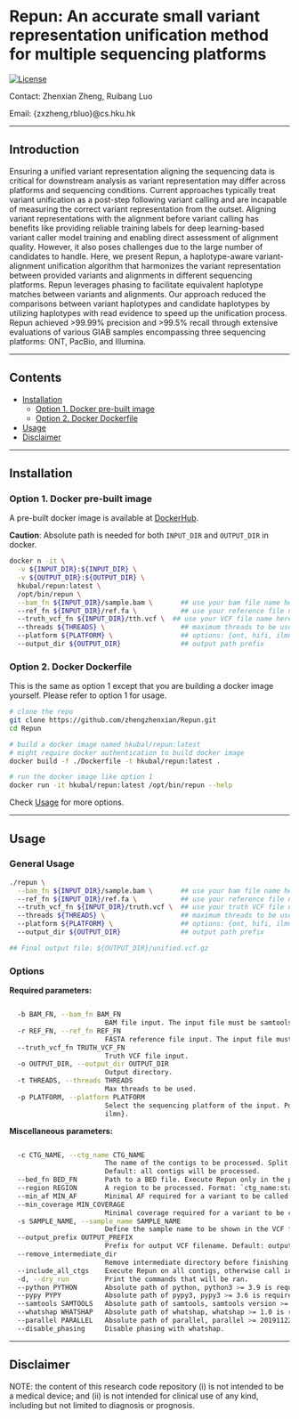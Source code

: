 # Repun: An accurate small variant representation unification method for multiple sequencing platforms


[![License](https://img.shields.io/badge/License-BSD%203--Clause-blue.svg)](https://opensource.org/licenses/BSD-3-Clause)

Contact: Zhenxian Zheng, Ruibang Luo  

Email: {zxzheng,rbluo}@cs.hku.hk  

---

## Introduction

Ensuring a unified variant representation aligning the sequencing data is critical for downstream analysis as variant representation may differ across platforms and sequencing conditions. Current approaches typically treat variant unification as a post-step following variant calling and are incapable of measuring the correct variant representation from the outset. Aligning variant representations with the alignment before variant calling has benefits like providing reliable training labels for deep learning-based variant caller model training and enabling direct assessment of alignment quality. However, it also poses challenges due to the large number of candidates to handle. Here, we present Repun, a haplotype-aware variant-alignment unification algorithm that harmonizes the variant representation between provided variants and alignments in different sequencing platforms. Repun leverages phasing to facilitate equivalent haplotype matches between variants and alignments. Our approach reduced the comparisons between variant haplotypes and candidate haplotypes by utilizing haplotypes with read evidence to speed up the unification process. Repun achieved >99.99% precision and >99.5% recall through extensive evaluations of various GIAB samples encompassing three sequencing platforms: ONT, PacBio, and Illumina.



----

## Contents
- [Installation](#installation)
  - [Option 1. Docker pre-built image](#option-1--docker-pre-built-image)
  - [Option 2. Docker Dockerfile](#option-2-docker-dockerfile)
- [Usage](#usage)
- [Disclaimer](#disclaimer)

----

## Installation

### Option 1.  Docker pre-built image

A pre-built docker image is available at [DockerHub](https://hub.docker.com/r/hkubal/repun). 

**Caution**: Absolute path is needed for both `INPUT_DIR` and `OUTPUT_DIR` in docker. 

```bash
docker n -it \
  -v ${INPUT_DIR}:${INPUT_DIR} \
  -v ${OUTPUT_DIR}:${OUTPUT_DIR} \
  hkubal/repun:latest \
  /opt/bin/repun \
  --bam_fn ${INPUT_DIR}/sample.bam \       ## use your bam file name here
  --ref_fn ${INPUT_DIR}/ref.fa \           ## use your reference file name here
  --truth_vcf_fn ${INPUT_DIR}/tth.vcf \  ## use your VCF file name here
  --threads ${THREADS} \                   ## maximum threads to be used
  --platform ${PLATFORM} \                 ## options: {ont, hifi, ilmn}
  --output_dir ${OUTPUT_DIR}               ## output path prefix 
```
### Option 2. Docker Dockerfile

This is the same as option 1 except that you are building a docker image yourself. Please refer to option 1 for usage. 

```bash
# clone the repo
git clone https://github.com/zhengzhenxian/Repun.git
cd Repun

# build a docker image named hkubal/repun:latest
# might require docker authentication to build docker image 
docker build -f ./Dockerfile -t hkubal/repun:latest .

# run the docker image like option 1
docker run -it hkubal/repun:latest /opt/bin/repun --help
```


Check [Usage](#Usage) for more options.

----

## Usage

### General Usage

```bash
./repun \
  --bam_fn ${INPUT_DIR}/sample.bam \       ## use your bam file name here
  --ref_fn ${INPUT_DIR}/ref.fa \           ## use your reference file name here
  --truth_vcf_fn ${INPUT_DIR}/truth.vcf \  ## use your truth VCF file name here
  --threads ${THREADS} \                   ## maximum threads to be used
  --platform ${PLATFORM} \                 ## options: {ont, hifi, ilmn}
  --output_dir ${OUTPUT_DIR}               ## output path prefix 

## Final output file: ${OUTPUT_DIR}/unified.vcf.gz
```

### Options

**Required parameters:**

```bash

  -b BAM_FN, --bam_fn BAM_FN
                        BAM file input. The input file must be samtools indexed.
  -r REF_FN, --ref_fn REF_FN
                        FASTA reference file input. The input file must be samtools indexed.
  --truth_vcf_fn TRUTH_VCF_FN
                        Truth VCF file input.
  -o OUTPUT_DIR, --output_dir OUTPUT_DIR
                        Output directory.
  -t THREADS, --threads THREADS
                        Max threads to be used.
  -p PLATFORM, --platform PLATFORM
                        Select the sequencing platform of the input. Possible options: {ont, hifi,
                        ilmn}.

```

**Miscellaneous parameters:**

```bash

  -c CTG_NAME, --ctg_name CTG_NAME
                        The name of the contigs to be processed. Split by ',' for multiple contigs.
                        Default: all contigs will be processed.
  --bed_fn BED_FN       Path to a BED file. Execute Repun only in the provided BED regions.
  --region REGION       A region to be processed. Format: `ctg_name:start-end` (start is 1-based).
  --min_af MIN_AF       Minimal AF required for a variant to be called. Default: 0.08.
  --min_coverage MIN_COVERAGE
                        Minimal coverage required for a variant to be called. Default: 4.
  -s SAMPLE_NAME, --sample_name SAMPLE_NAME
                        Define the sample name to be shown in the VCF file. Default: SAMPLE.
  --output_prefix OUTPUT_PREFIX
                        Prefix for output VCF filename. Default: output.
  --remove_intermediate_dir
                        Remove intermediate directory before finishing to save disk space.
  --include_all_ctgs    Execute Repun on all contigs, otherwise call in chr{1..22,X,Y} and {1..22,X,Y}.
  -d, --dry_run         Print the commands that will be ran.
  --python PYTHON       Absolute path of python, python3 >= 3.9 is required.
  --pypy PYPY           Absolute path of pypy3, pypy3 >= 3.6 is required.
  --samtools SAMTOOLS   Absolute path of samtools, samtools version >= 1.10 is required.
  --whatshap WHATSHAP   Absolute path of whatshap, whatshap >= 1.0 is required.
  --parallel PARALLEL   Absolute path of parallel, parallel >= 20191122 is required.
  --disable_phasing     Disable phasing with whatshap.

```

----

## Disclaimer

NOTE: the content of this research code repository (i) is not intended to be a medical device; and (ii) is not intended for clinical use of any kind, including but not limited to diagnosis or prognosis.
